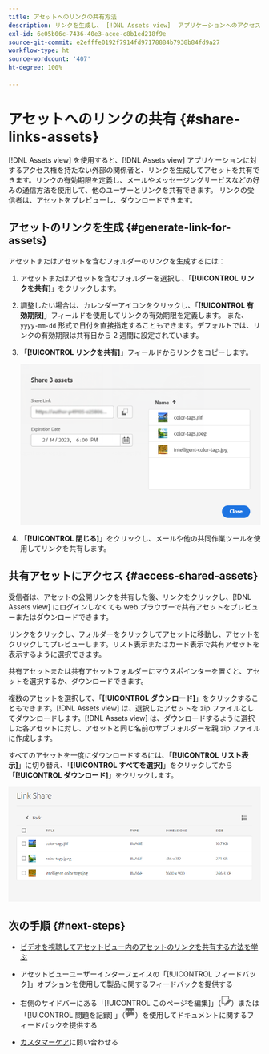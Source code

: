 ```yaml
---
title: アセットへのリンクの共有方法
description: リンクを生成し、 [!DNL Assets view]  アプリケーションへのアクセス権を持たない他のユーザーとアセットを共有します。
exl-id: 6e05b06c-7436-40e3-acee-c8b1ed218f9e
source-git-commit: e2efffe0192f7914fd97178884b7938b84fd9a27
workflow-type: ht
source-wordcount: '407'
ht-degree: 100%

---
```


# アセットへのリンクの共有 {#share-links-assets}

[!DNL Assets view] を使用すると、[!DNL Assets view] アプリケーションに対するアクセス権を持たない外部の関係者と、リンクを生成してアセットを共有できます。リンクの有効期限を定義し、メールやメッセージングサービスなどの好みの通信方法を使用して、他のユーザーとリンクを共有できます。 リンクの受信者は、アセットをプレビューし、ダウンロードできます。

## アセットのリンクを生成 {#generate-link-for-assets}

アセットまたはアセットを含むフォルダーのリンクを生成するには：

1. アセットまたはアセットを含むフォルダーを選択し、「**[!UICONTROL リンクを共有]**」をクリックします。

1. 調整したい場合は、カレンダーアイコンをクリックし、「**[!UICONTROL 有効期限]**」フィールドを使用してリンクの有効期限を定義します。 また、`yyyy-mm-dd` 形式で日付を直接指定することもできます。デフォルトでは、リンクの有効期限は共有日から 2 週間に設定されています。

1. 「**[!UICONTROL リンクを共有]**」フィールドからリンクをコピーします。

   ![切り抜きと角度補正のオプション](assets/share-asset-link.png)

1. 「**[!UICONTROL 閉じる]**」をクリックし、メールや他の共同作業ツールを使用してリンクを共有します。

## 共有アセットにアクセス {#access-shared-assets}

受信者は、アセットの公開リンクを共有した後、リンクをクリックし、[!DNL Assets view] にログインしなくても web ブラウザーで共有アセットをプレビューまたはダウンロードできます。

リンクをクリックし、フォルダーをクリックしてアセットに移動し、アセットをクリックしてプレビューします。リスト表示またはカード表示で共有アセットを表示するように選択できます。

共有アセットまたは共有アセットフォルダーにマウスポインターを置くと、アセットを選択するか、ダウンロードできます。

複数のアセットを選択して、「**[!UICONTROL ダウンロード]**」をクリックすることもできます。[!DNL Assets view] は、選択したアセットを zip ファイルとしてダウンロードします。[!DNL Assets view] は、ダウンロードするように選択した各アセットに対し、アセットと同じ名前のサブフォルダーを親 zip ファイルに作成します。

すべてのアセットを一度にダウンロードするには、「**[!UICONTROL リスト表示]**」に切り替え、「**[!UICONTROL すべてを選択]**」をクリックしてから「**[!UICONTROL ダウンロード]**」をクリックします。

![共有アセットのプレビュー](assets/preview-shared-assets.png)

## 次の手順 {#next-steps}

* [ビデオを視聴してアセットビュー内のアセットのリンクを共有する方法を学ぶ](https://experienceleague.adobe.com/docs/experience-manager-learn/assets-essentials/basics/link-sharing.html?lang=ja)

* アセットビューユーザーインターフェイスの「[!UICONTROL フィードバック]」オプションを使用して製品に関するフィードバックを提供する

* 右側のサイドバーにある「[!UICONTROL このページを編集]」（![ページを編集](assets/do-not-localize/edit-page.png)）または「[!UICONTROL 問題を記録] 」（![GitHub イシューを作成](assets/do-not-localize/github-issue.png)）を使用してドキュメントに関するフィードバックを提供する

* [カスタマーケア](https://experienceleague.adobe.com/?support-solution=General&amp;lang=ja#support)に問い合わせる
